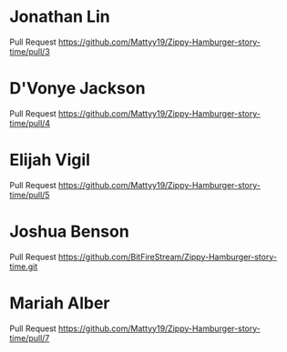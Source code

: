 # Jonathan Lin
Pull Request
https://github.com/Mattyy19/Zippy-Hamburger-story-time/pull/3

# D'Vonye Jackson
Pull Request
https://github.com/Mattyy19/Zippy-Hamburger-story-time/pull/4

# Elijah Vigil
Pull Request
https://github.com/Mattyy19/Zippy-Hamburger-story-time/pull/5

# Joshua Benson
Pull Request
https://github.com/BitFireStream/Zippy-Hamburger-story-time.git

# Mariah Alber
Pull Request
https://github.com/Mattyy19/Zippy-Hamburger-story-time/pull/7
